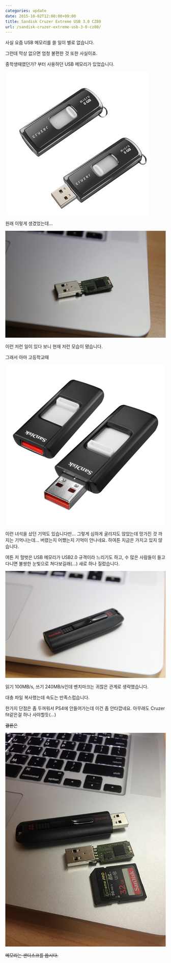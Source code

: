 ```yaml
---
categories: update
date: 2015-10-02T12:00:00+09:00
title: Sandisk Cruzer Extreme USB 3.0 CZ80
url: /sandisk-cruzer-extreme-usb-3-0-cz80/
---
```


사실 요즘 USB 메모리를 쓸 일이 별로 없습니다.

그런데 막상 없으면 엄청 불편한 것 또한 사실이죠.

중학생때였던가? 부터 사용하던 USB 메모리가 있었습니다.

<img src="/images/Ny6WoboSb.jpg" alt="niceb5y blog">

원래 이렇게 생겼었는데...

<img src="/images/VySQsbsBZ.jpg" alt="niceb5y blog">

이런 저런 일이 있다 보니 현재 저런 모습이 됐습니다.

그래서 아마 고등학교때

<img src="/images/Ny8EiWsr-.jpg" alt="niceb5y blog">

이런 녀석을 샀던 기억도 있습니다만... 그렇게 심하게 굴리지도 않았는데 망가진 것 까지는 기억나는데... 버렸는지 어쨌는지 기억이 안나네요. 하여튼 지금은 가지고 있지 않습니다.

여튼 저 헐벗은 USB 메모리가 USB2.0 규격이라 느리기도 하고, 수 많은 사람들이 들고다니면 불쌍한 눈빛으로 쳐다보길래(...) 새로 하나 질렀습니다.

<img src="/images/4J9Ls-jHW.jpg" alt="niceb5y blog">

읽기 100MB/s, 쓰기 240MB/s인데 벤치마크는 귀찮은 관계로 생략했습니다.

대충 파일 복사했는데 속도는 만족스럽습니다.

한가지 단점은 좀 두꺼워서 PS4에 안들어가는데 이건 좀 안타깝네요. 아무래도 Cruzer fit같은걸 하나 사야할듯(...)

<del>결론은</del>

<img src="/images/NkT_sbjBW.jpg" alt="niceb5y blog">

<del>메모리는 샌디스크를 씁시다.</del>
